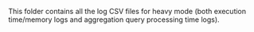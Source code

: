 This folder contains all the log CSV files for heavy mode (both execution time/memory logs and aggregation query processing time logs).
